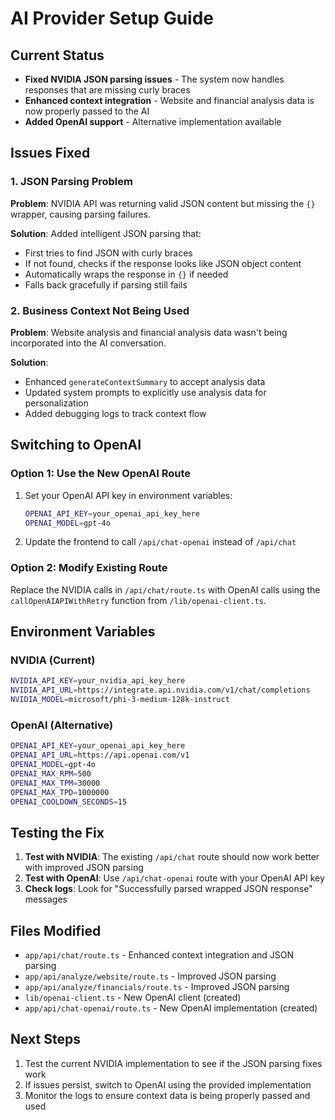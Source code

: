 # AI Provider Setup Guide

## Current Status

- **Fixed NVIDIA JSON parsing issues** - The system now handles responses that are missing curly braces
- **Enhanced context integration** - Website and financial analysis data is now properly passed to the AI
- **Added OpenAI support** - Alternative implementation available

## Issues Fixed

### 1. JSON Parsing Problem

**Problem**: NVIDIA API was returning valid JSON content but missing the `{}` wrapper, causing parsing failures.

**Solution**: Added intelligent JSON parsing that:

- First tries to find JSON with curly braces
- If not found, checks if the response looks like JSON object content
- Automatically wraps the response in `{}` if needed
- Falls back gracefully if parsing still fails

### 2. Business Context Not Being Used

**Problem**: Website analysis and financial analysis data wasn't being incorporated into the AI conversation.

**Solution**:

- Enhanced `generateContextSummary` to accept analysis data
- Updated system prompts to explicitly use analysis data for personalization
- Added debugging logs to track context flow

## Switching to OpenAI

### Option 1: Use the New OpenAI Route

1. Set your OpenAI API key in environment variables:

   ```bash
   OPENAI_API_KEY=your_openai_api_key_here
   OPENAI_MODEL=gpt-4o
   ```

2. Update the frontend to call `/api/chat-openai` instead of `/api/chat`

### Option 2: Modify Existing Route

Replace the NVIDIA calls in `/api/chat/route.ts` with OpenAI calls using the `callOpenAIAPIWithRetry` function from `/lib/openai-client.ts`.

## Environment Variables

### NVIDIA (Current)

```bash
NVIDIA_API_KEY=your_nvidia_api_key_here
NVIDIA_API_URL=https://integrate.api.nvidia.com/v1/chat/completions
NVIDIA_MODEL=microsoft/phi-3-medium-128k-instruct
```

### OpenAI (Alternative)

```bash
OPENAI_API_KEY=your_openai_api_key_here
OPENAI_API_URL=https://api.openai.com/v1
OPENAI_MODEL=gpt-4o
OPENAI_MAX_RPM=500
OPENAI_MAX_TPM=30000
OPENAI_MAX_TPD=1000000
OPENAI_COOLDOWN_SECONDS=15
```

## Testing the Fix

1. **Test with NVIDIA**: The existing `/api/chat` route should now work better with improved JSON parsing
2. **Test with OpenAI**: Use `/api/chat-openai` route with your OpenAI API key
3. **Check logs**: Look for "Successfully parsed wrapped JSON response" messages

## Files Modified

- `app/api/chat/route.ts` - Enhanced context integration and JSON parsing
- `app/api/analyze/website/route.ts` - Improved JSON parsing
- `app/api/analyze/financials/route.ts` - Improved JSON parsing
- `lib/openai-client.ts` - New OpenAI client (created)
- `app/api/chat-openai/route.ts` - New OpenAI implementation (created)

## Next Steps

1. Test the current NVIDIA implementation to see if the JSON parsing fixes work
2. If issues persist, switch to OpenAI using the provided implementation
3. Monitor the logs to ensure context data is being properly passed and used
